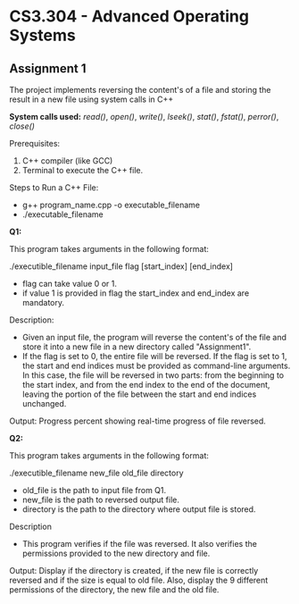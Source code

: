 # CS3.304 - Advanced Operating Systems
## Assignment 1

The project implements reversing the content's of a file and storing the result in a new file using system calls in C++

**System calls used:** _read()_, _open()_, _write()_, _lseek()_, _stat()_, _fstat()_, _perror()_, _close()_

Prerequisites:

1. C++ compiler (like GCC) 
2. Terminal to execute the C++ file.

Steps to Run a C++ File:

* g++ program_name.cpp -o executable_filename
* ./executable_filename

**Q1:**

This program takes arguments in the following format: 

./executible_filename input_file flag [start_index] [end_index]

* flag can take value 0 or 1.
* if value 1 is provided in flag the start_index and end_index are mandatory.

Description: 

- Given an input file, the program will reverse the content's of the file and store it into a new file in a new directory called "Assignment1".
- If the flag is set to 0, the entire file will be reversed. If the flag is set to 1, the start and end indices must be provided as command-line arguments. In this case, the file will be reversed in two parts: from the beginning to the start index, and from the end index to the end of the document, leaving the portion of the file between the start and end indices unchanged.

Output: Progress percent showing real-time progress of file reversed.

**Q2:**

This program takes arguments in the following format: 

./executible_filename new_file old_file directory

* old_file is the path to input file from Q1.
* new_file is the path to reversed output file.
* directory is the path to the directory where output file is stored.

Description
- This program verifies if the file was reversed. It also verifies the permissions provided to the new directory and file.

Output: Display if the directory is created, if the new file is correctly reversed and if the size is equal to old file.
Also, display the 9 different permissions of the directory, the new file and the old file. 